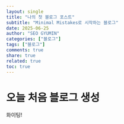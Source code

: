```yaml
---
layout: single
title: "나의 첫 블로그 포스트"
subtitle: "Minimal Mistakes로 시작하는 블로그"
date: 2025-06-25
author: "SEO GYUMIN"
categories: ["블로그"]
tags: ["블로그"]
comments: true
share: true
related: true
toc: true
---
```


# 오늘 처음 블로그 생성

화이팅! 